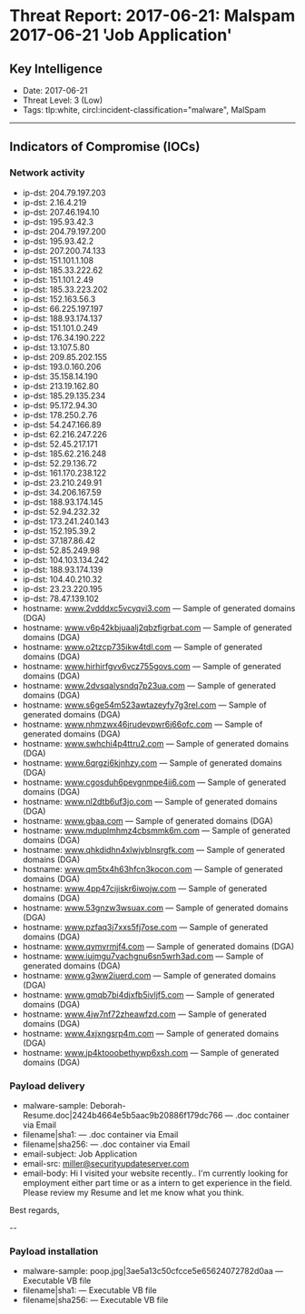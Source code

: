 # Threat Report: 2017-06-21: Malspam 2017-06-21 'Job Application'


## Key Intelligence
* Date: 2017-06-21
* Threat Level: 3 (Low)
* Tags: tlp:white, circl:incident-classification="malware", MalSpam

---

## Indicators of Compromise (IOCs)
### Network activity
* ip-dst: 204.79.197.203
* ip-dst: 2.16.4.219
* ip-dst: 207.46.194.10
* ip-dst: 195.93.42.3
* ip-dst: 204.79.197.200
* ip-dst: 195.93.42.2
* ip-dst: 207.200.74.133
* ip-dst: 151.101.1.108
* ip-dst: 185.33.222.62
* ip-dst: 151.101.2.49
* ip-dst: 185.33.223.202
* ip-dst: 152.163.56.3
* ip-dst: 66.225.197.197
* ip-dst: 188.93.174.137
* ip-dst: 151.101.0.249
* ip-dst: 176.34.190.222
* ip-dst: 13.107.5.80
* ip-dst: 209.85.202.155
* ip-dst: 193.0.160.206
* ip-dst: 35.158.14.190
* ip-dst: 213.19.162.80
* ip-dst: 185.29.135.234
* ip-dst: 95.172.94.30
* ip-dst: 178.250.2.76
* ip-dst: 54.247.166.89
* ip-dst: 62.216.247.226
* ip-dst: 52.45.217.171
* ip-dst: 185.62.216.248
* ip-dst: 52.29.136.72
* ip-dst: 161.170.238.122
* ip-dst: 23.210.249.91
* ip-dst: 34.206.167.59
* ip-dst: 188.93.174.145
* ip-dst: 52.94.232.32
* ip-dst: 173.241.240.143
* ip-dst: 152.195.39.2
* ip-dst: 37.187.86.42
* ip-dst: 52.85.249.98
* ip-dst: 104.103.134.242
* ip-dst: 188.93.174.139
* ip-dst: 104.40.210.32
* ip-dst: 23.23.220.195
* ip-dst: 78.47.139.102
* hostname: www.2vdddxc5vcyqvi3.com — Sample of generated domains (DGA)
* hostname: www.v6p42kbjuaalj2qbzfigrbat.com — Sample of generated domains (DGA)
* hostname: www.o2tzcp735ikw4tdl.com — Sample of generated domains (DGA)
* hostname: www.hirhirfgvv6vcz755govs.com — Sample of generated domains (DGA)
* hostname: www.2dvsqalysndq7p23ua.com — Sample of generated domains (DGA)
* hostname: www.s6ge54m523awtazeyfy7g3rel.com — Sample of generated domains (DGA)
* hostname: www.nhmzwx46jrudevpwr6j66ofc.com — Sample of generated domains (DGA)
* hostname: www.swhchi4p4ttru2.com — Sample of generated domains (DGA)
* hostname: www.6qrgzi6kjnhzy.com — Sample of generated domains (DGA)
* hostname: www.cgosduh6pevgnmpe4ii6.com — Sample of generated domains (DGA)
* hostname: www.nl2dtb6uf3jo.com — Sample of generated domains (DGA)
* hostname: www.gbaa.com — Sample of generated domains (DGA)
* hostname: www.mduplmhmz4cbsmmk6m.com — Sample of generated domains (DGA)
* hostname: www.qhkdidhn4xlwjvblnsrgfk.com — Sample of generated domains (DGA)
* hostname: www.qm5tx4h63hfcn3kocon.com — Sample of generated domains (DGA)
* hostname: www.4pp47cijiskr6iwojw.com — Sample of generated domains (DGA)
* hostname: www.53gnzw3wsuax.com — Sample of generated domains (DGA)
* hostname: www.pzfaq3j7xxs5fj7ose.com — Sample of generated domains (DGA)
* hostname: www.qymvrmjf4.com — Sample of generated domains (DGA)
* hostname: www.iujmgu7vachgnu6sn5wrh3ad.com — Sample of generated domains (DGA)
* hostname: www.g3ww2iuerd.com — Sample of generated domains (DGA)
* hostname: www.gmqb7bi4djxfb5ivljf5.com — Sample of generated domains (DGA)
* hostname: www.4jw7nf72zheawfzd.com — Sample of generated domains (DGA)
* hostname: www.4xjxngsrp4m.com — Sample of generated domains (DGA)
* hostname: www.jp4ktooobethywp6xsh.com — Sample of generated domains (DGA)

### Payload delivery
* malware-sample: Deborah-Resume.doc|2424b4664e5b5aac9b20886f179dc766 — .doc container via Email
* filename|sha1: <sha1> — .doc container via Email
* filename|sha256: <sha256> — .doc container via Email
* email-subject: Job Application
* email-src: miller@securityupdateserver.com
* email-body: Hi 
I visited your website recently.. 
I'm currently looking for employment either part time or as a intern to get experience in the field. 
Please review my Resume and let me know what you think.

Best regards, 

--

### Payload installation
* malware-sample: poop.jpg|3ae5a13c50cfcce5e65624072782d0aa — Executable VB file
* filename|sha1: <sha1> — Executable VB file
* filename|sha256: <sha256> — Executable VB file
